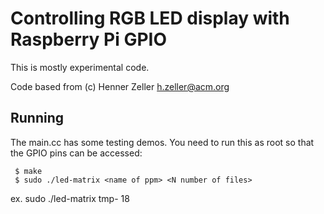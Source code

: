 Controlling RGB LED display with Raspberry Pi GPIO
==================================================

This is mostly experimental code.

Code based from (c) Henner Zeller <h.zeller@acm.org> 


Running
-------
The main.cc has some testing demos. You need to run this as root so that the
GPIO pins can be accessed:

     $ make
     $ sudo ./led-matrix <name of ppm> <N number of files>

ex. sudo ./led-matrix tmp- 18
